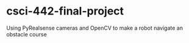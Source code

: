 # csci-442-final-project
Using PyRealsense cameras and OpenCV to make a robot navigate an obstacle course

